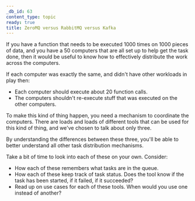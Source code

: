 ```yaml
---
_db_id: 63
content_type: topic
ready: true
title: ZeroMQ versus RabbitMQ versus Kafka
---
```


If you have a function that needs to be executed 1000 times on 1000 pieces of data, and you have a 50 computers that are all set up to help get the task done, then it would be useful to know how to effectively distribute the work across the computers. 

If each computer was exactly the same, and didn't have other workloads in play then:
  
- Each computer should execute about 20 function calls.
- The computers shouldn't re-execute stuff that was executed on the other computers.

To make this kind of thing happen, you need a mechanism to coordinate the computers. There are loads and loads of different tools that can be used for this kind of thing, and we've chosen to talk about only three. 

By understanding the differences between these three, you'll be able to better understand all other task distribution mechanisms.

Take a bit of time to look into each of these on your own. Consider:

- How each of these remembers what tasks are in the queue.
- How each of these keep track of task status. Does the tool know if the task has been started, if it failed, if it succeeded?
- Read up on use cases for each of these tools. When would you use one instead of another?
